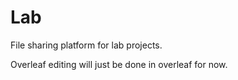 # Lab
File sharing platform for lab projects.

Overleaf editing will just be done in overleaf for now.
